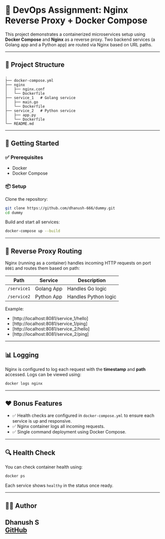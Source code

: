 # 🐳 DevOps Assignment: Nginx Reverse Proxy + Docker Compose

This project demonstrates a containerized microservices setup using **Docker Compose** and **Nginx** as a reverse proxy. Two backend services (a Golang app and a Python app) are routed via Nginx based on URL paths.

---

## 📁 Project Structure

```
.
├── docker-compose.yml
├── nginx
│   ├── nginx.conf
│   └── Dockerfile
├── service_1   # Golang service
│   ├── main.go
│   └── Dockerfile
├── service_2   # Python service
│   ├── app.py
│   └── Dockerfile
└── README.md
```

---

## 🚀 Getting Started

### ✅ Prerequisites

- Docker
- Docker Compose

### 📦 Setup

Clone the repository:

```bash
git clone https://github.com/dhanush-666/dummy.git
cd dummy
```

Build and start all services:

```bash
docker-compose up --build
```

---

## 🔁 Reverse Proxy Routing

Nginx (running as a container) handles incoming HTTP requests on port `8081` and routes them based on path:

| Path         | Service        | Description       |
|--------------|----------------|-------------------|
| `/service1`  | Golang App     | Handles Go logic  |
| `/service2`  | Python App     | Handles Python logic |

Example:

- [http://localhost:8081/service_1/hello]
- [http://localhost:8081/service_1/ping]
- [http://localhost:8081/service_2/hello]
- [http://localhost:8081/service_2/ping]


---

## 📊 Logging

Nginx is configured to log each request with the **timestamp** and **path** accessed. Logs can be viewed using:

```bash
docker logs nginx
```

---

## ❤️ Bonus Features

- ✅ Health checks are configured in `docker-compose.yml` to ensure each service is up and responsive.
- ✅ Nginx container logs all incoming requests.
- ✅ Single command deployment using Docker Compose.

---

## 🔍 Health Check

You can check container health using:

```bash
docker ps
```

Each service shows `healthy` in the status once ready.

---

## 🧑‍💻 Author

**Dhanush S**  
[GitHub](https://github.com/dhanush-666)
---

